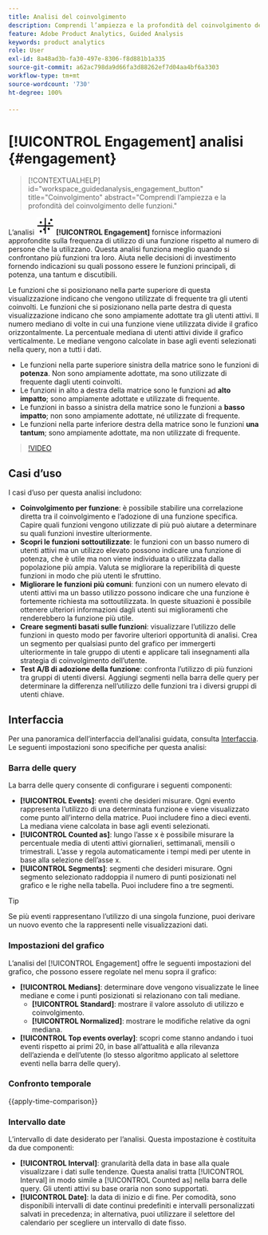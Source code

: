 ```yaml
---
title: Analisi del coinvolgimento
description: Comprendi l’ampiezza e la profondità del coinvolgimento delle funzioni.
feature: Adobe Product Analytics, Guided Analysis
keywords: product analytics
role: User
exl-id: 8a48ad3b-fa30-497e-8306-f8d881b1a335
source-git-commit: a62ac798da9d66fa3d88262ef7d04aa4bf6a3303
workflow-type: tm+mt
source-wordcount: '730'
ht-degree: 100%

---
```


# [!UICONTROL Engagement] analisi {#engagement}

<!-- markdownlint-disable MD034 -->

>[!CONTEXTUALHELP]
>id="workspace_guidedanalysis_engagement_button"
>title="Coinvolgimento"
>abstract="Comprendi l’ampiezza e la profondità del coinvolgimento delle funzioni."

<!-- markdownlint-enable MD034 -->


L’analisi ![EngagementGraph](/help/assets/icons/EngagementGraph.svg) **[!UICONTROL Engagement]** fornisce informazioni approfondite sulla frequenza di utilizzo di una funzione rispetto al numero di persone che la utilizzano. Questa analisi funziona meglio quando si confrontano più funzioni tra loro. Aiuta nelle decisioni di investimento fornendo indicazioni su quali possono essere le funzioni principali, di potenza, una tantum e discutibili.

Le funzioni che si posizionano nella parte superiore di questa visualizzazione indicano che vengono utilizzate di frequente tra gli utenti coinvolti. Le funzioni che si posizionano nella parte destra di questa visualizzazione indicano che sono ampiamente adottate tra gli utenti attivi. Il numero mediano di volte in cui una funzione viene utilizzata divide il grafico orizzontalmente. La percentuale mediana di utenti attivi divide il grafico verticalmente. Le mediane vengono calcolate in base agli eventi selezionati nella query, non a tutti i dati.

* Le funzioni nella parte superiore sinistra della matrice sono le funzioni di **potenza**. Non sono ampiamente adottate, ma sono utilizzate di frequente dagli utenti coinvolti.
* Le funzioni in alto a destra della matrice sono le funzioni ad **alto impatto**; sono ampiamente adottate e utilizzate di frequente.
* Le funzioni in basso a sinistra della matrice sono le funzioni a **basso impatto**; non sono ampiamente adottate, né utilizzate di frequente.
* Le funzioni nella parte inferiore destra della matrice sono le funzioni **una tantum**; sono ampiamente adottate, ma non utilizzate di frequente.

>[!VIDEO](https://video.tv.adobe.com/v/3447475?captions=ita)


## Casi d’uso

I casi d’uso per questa analisi includono:

* **Coinvolgimento per funzione**: è possibile stabilire una correlazione diretta tra il coinvolgimento e l’adozione di una funzione specifica. Capire quali funzioni vengono utilizzate di più può aiutare a determinare su quali funzioni investire ulteriormente.
* **Scopri le funzioni sottoutilizzate**: le funzioni con un basso numero di utenti attivi ma un utilizzo elevato possono indicare una funzione di potenza, che è utile ma non viene individuata o utilizzata dalla popolazione più ampia. Valuta se migliorare la reperibilità di queste funzioni in modo che più utenti le sfruttino.
* **Migliorare le funzioni più comuni**: funzioni con un numero elevato di utenti attivi ma un basso utilizzo possono indicare che una funzione è fortemente richiesta ma sottoutilizzata. In queste situazioni è possibile ottenere ulteriori informazioni dagli utenti sui miglioramenti che renderebbero la funzione più utile.
* **Creare segmenti basati sulle funzioni**: visualizzare l’utilizzo delle funzioni in questo modo per favorire ulteriori opportunità di analisi. Crea un segmento per qualsiasi punto del grafico per immergerti ulteriormente in tale gruppo di utenti e applicare tali insegnamenti alla strategia di coinvolgimento dell’utente.
* **Test A/B di adozione della funzione**: confronta l’utilizzo di più funzioni tra gruppi di utenti diversi. Aggiungi segmenti nella barra delle query per determinare la differenza nell’utilizzo delle funzioni tra i diversi gruppi di utenti chiave.

## Interfaccia

Per una panoramica dell’interfaccia dell’analisi guidata, consulta [Interfaccia](../overview.md#interface). Le seguenti impostazioni sono specifiche per questa analisi:

### Barra delle query

La barra delle query consente di configurare i seguenti componenti:

* **[!UICONTROL Events]**: eventi che desideri misurare. Ogni evento rappresenta l’utilizzo di una determinata funzione e viene visualizzato come punto all’interno della matrice. Puoi includere fino a dieci eventi. La mediana viene calcolata in base agli eventi selezionati.
* **[!UICONTROL Counted as]**: lungo l’asse x è possibile misurare la percentuale media di utenti attivi giornalieri, settimanali, mensili o trimestrali. L’asse y regola automaticamente i tempi medi per utente in base alla selezione dell’asse x.
* **[!UICONTROL Segments]**: segmenti che desideri misurare. Ogni segmento selezionato raddoppia il numero di punti posizionati nel grafico e le righe nella tabella. Puoi includere fino a tre segmenti.

>[!TIP]
>
>Se più eventi rappresentano l’utilizzo di una singola funzione, puoi derivare un nuovo evento che la rappresenti nelle visualizzazioni dati.

### Impostazioni del grafico

L’analisi del [!UICONTROL Engagement] offre le seguenti impostazioni del grafico, che possono essere regolate nel menu sopra il grafico:

* **[!UICONTROL Medians]**: determinare dove vengono visualizzate le linee mediane e come i punti posizionati si relazionano con tali mediane.
   * **[!UICONTROL Standard]**: mostrare il valore assoluto di utilizzo e coinvolgimento.
   * **[!UICONTROL Normalized]**: mostrare le modifiche relative da ogni mediana.
* **[!UICONTROL Top events overlay]**: scopri come stanno andando i tuoi eventi rispetto ai primi 20, in base all’attualità e alla rilevanza dell’azienda e dell’utente (lo stesso algoritmo applicato al selettore eventi nella barra delle query).

### Confronto temporale

{{apply-time-comparison}}

### Intervallo date

L’intervallo di date desiderato per l’analisi. Questa impostazione è costituita da due componenti:

* **[!UICONTROL Interval]**: granularità della data in base alla quale visualizzare i dati sulle tendenze. Questa analisi tratta [!UICONTROL Interval] in modo simile a [!UICONTROL Counted as] nella barra delle query. Gli utenti attivi su base oraria non sono supportati.
* **[!UICONTROL Date]**: la data di inizio e di fine. Per comodità, sono disponibili intervalli di date continui predefiniti e intervalli personalizzati salvati in precedenza; in alternativa, puoi utilizzare il selettore del calendario per scegliere un intervallo di date fisso.

<!--
## Example

See below for an example of the analysis.

![Enagement compare](../assets/engagement-compare.png)
-->
